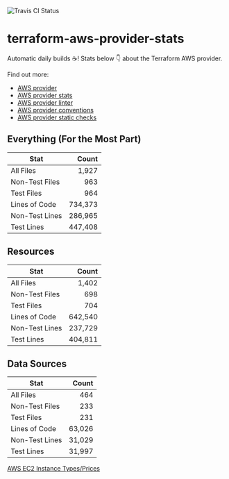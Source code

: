 ![Travis CI Status](https://travis-ci.org/YakDriver/terraform-aws-provider-stats.svg?branch=main)
# terraform-aws-provider-stats

Automatic daily builds :coffee:! Stats below :point_down: about the Terraform AWS provider.

Find out more:
* [AWS provider](https://github.com/terraform-providers/terraform-provider-aws)
* [AWS provider stats](https://github.com/YakDriver/terraform-aws-provider-stats)
* [AWS provider linter](https://github.com/terraform-providers/terraform-provider-aws/tree/master/awsproviderlint)
* [AWS provider conventions](https://github.com/YakDriver/terraform-aws-conventions)
* [AWS provider static checks](https://github.com/YakDriver/terraform-aws-provider-static-checks)



## Everything (For the Most Part)

|  Stat  |  Count  |
| ------------- | -------------: |
|  All Files  |  1,927  |
|  Non-Test Files  |  963  |
|  Test Files  |  964  |
|  Lines of Code  |  734,373  |
|  Non-Test Lines  |  286,965  |
|  Test Lines  |  447,408  |



## Resources

|  Stat  |  Count  |
| ------------- | -------------: |
|  All Files  |  1,402  |
|  Non-Test Files  |  698  |
|  Test Files  |  704  |
|  Lines of Code  |  642,540  |
|  Non-Test Lines  |  237,729  |
|  Test Lines  |  404,811  |



## Data Sources

|  Stat  |  Count  |
| ------------- | -------------: |
|  All Files  |  464  |
|  Non-Test Files  |  233  |
|  Test Files  |  231  |
|  Lines of Code  |  63,026  |
|  Non-Test Lines  |  31,029  |
|  Test Lines  |  31,997  |




[AWS EC2 Instance Types/Prices](https://github.com/YakDriver/aws-ec2-instance-types)
